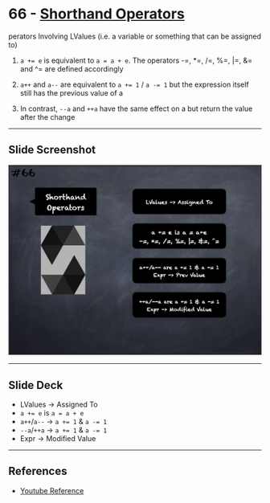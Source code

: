 # 66 - [Shorthand Operators](Shorthand%20Operators.md)
perators Involving LValues (i.e. a variable or something that can be assigned to)

1. `a += e` is equivalent to `a = a + e`. The operators -=, *=, /=, %=, |=, &= and ^= are defined accordingly
    
2. `a++` and `a--` are equivalent to `a += 1` / `a -= 1` but the expression itself still has the previous value of a
    
3. In contrast, `--a` and `++a` have the same effect on a but return the value after the change

___
## Slide Screenshot
![066.png](../../images/solidity101/066.png)
___
## Slide Deck
- LValues -> Assigned To
- `a += e` is `a = a + e`
-  `a++`/`a--` -> `a += 1` & `a -= 1`
-  `--a`/`++a` -> `a += 1` & `a -= 1`
-  Expr -> Modified Value
___
## References
- [Youtube Reference](https://youtu.be/WgU7KKKomMk?t=438)


